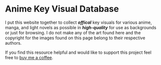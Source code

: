 # Anime Key Visual Database

I put this website together to collect ***offical*** key visuals for various anime, manga, and light novels as possible in ***high-quality*** for use as backgrounds or just for browsing. I do not make any of the art found here and the copyright for the images found on this page belong to their respective authors.

If you find this resource helpful and would like to support this project feel free to [buy me a coffee](https://paypal.me/chrisephoto).
